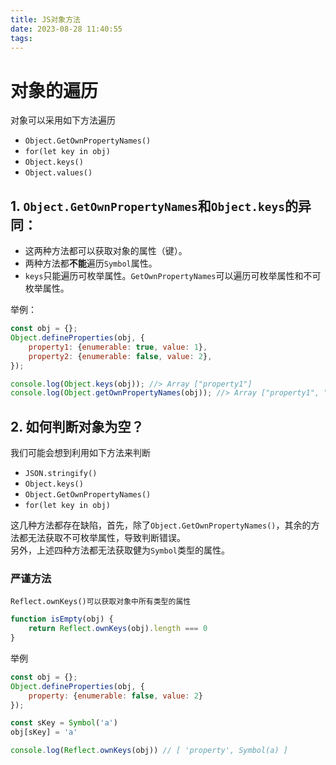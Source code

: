 ```yaml
---
title: JS对象方法
date: 2023-08-28 11:40:55
tags:
---
```


# 对象的遍历  
对象可以采用如下方法遍历
- `Object.GetOwnPropertyNames()`
- `for(let key in obj)`
- `Object.keys()`
- `Object.values()`  

## 1. `Object.GetOwnPropertyNames`和`Object.keys`的异同：  
- 这两种方法都可以获取对象的属性（键）。  
- 两种方法都**不能**遍历`Symbol`属性。
- `keys`只能遍历可枚举属性。`GetOwnPropertyNames`可以遍历可枚举属性和不可枚举属性。

举例：
```javascript
const obj = {};
Object.defineProperties(obj, {
    property1: {enumerable: true, value: 1},
    property2: {enumerable: false, value: 2},
});

console.log(Object.keys(obj)); //> Array ["property1"]
console.log(Object.getOwnPropertyNames(obj)); //> Array ["property1", "property2"]
```

## 2. 如何判断对象为空？  
我们可能会想到利用如下方法来判断
- `JSON.stringify()`
- `Object.keys()`
- `Object.GetOwnPropertyNames()`
- `for(let key in obj)`  

这几种方法都存在缺陷，首先，除了`Object.GetOwnPropertyNames()`，其余的方法都无法获取不可枚举属性，导致判断错误。  
另外，上述四种方法都无法获取健为`Symbol`类型的属性。  
### 严谨方法  
`Reflect.ownKeys()可以获取对象中所有类型的属性`
```javascript
function isEmpty(obj) {
    return Reflect.ownKeys(obj).length === 0
}
```
举例
```javascript
const obj = {};
Object.defineProperties(obj, {
    property: {enumerable: false, value: 2}
});

const sKey = Symbol('a')
obj[sKey] = 'a'

console.log(Reflect.ownKeys(obj)) // [ 'property', Symbol(a) ]
```
